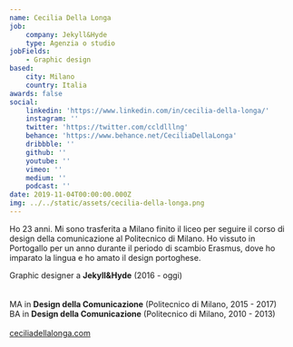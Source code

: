 ```yaml
---
name: Cecilia Della Longa
job:
    company: Jekyll&Hyde
    type: Agenzia o studio
jobFields:
    - Graphic design
based:
    city: Milano
    country: Italia
awards: false
social:
    linkedin: 'https://www.linkedin.com/in/cecilia-della-longa/'
    instagram: ''
    twitter: 'https://twitter.com/ccldlllng'
    behance: 'https://www.behance.net/CeciliaDellaLonga'
    dribbble: ''
    github: ''
    youtube: ''
    vimeo: ''
    medium: ''
    podcast: ''
date: 2019-11-04T00:00:00.000Z
img: ../../static/assets/cecilia-della-longa.png
---
```


Ho 23 anni. Mi sono trasferita a Milano finito il liceo per seguire il corso di design della comunicazione al Politecnico di Milano. Ho vissuto in Portogallo per un anno durante il periodo di scambio Erasmus, dove ho imparato la lingua e ho amato il design portoghese.

Graphic designer a **Jekyll&Hyde** (2016 - oggi)<br/><br/>  
MA in **Design della Comunicazione** (Politecnico di Milano, 2015 - 2017)  
BA in **Design della Comunicazione** (Politecnico di Milano, 2010 - 2013)<br/><br/>
[ceciliadellalonga.com](http://www.ceciliadellalonga.com/)
